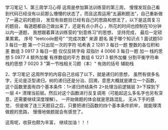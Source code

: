 学习笔记
1、第三周学习心得
这周是参加算法训练营的第三周， 慢慢发现自己看到代码已经没有以前那么懵懵的状态了，而且这周运用“五遍刷题法”，自己重新做了一遍之前的题目， 发现有些题目已经有自己的思路和想法了，以下是这周复习的题目， 每道题都自己做出来了，还是有点小开心 ，所花的时间也控制在10分钟以内一道题， 我想跟着算法训练营的“刻意练习”的思想， 坚持完成， 最后一定硕果累累。
序号	"leetcode题号"	"完成次数"	来源	题名	属于哪个知识点
1	 面试题50	 3   每日一题	 第一个只出现一次的字符	 哈希表
2	1281	3	每日一题	整数的各位积和差	数组
3	0917	3	每日一题	仅仅反转字母	双指针
4	0066	3	每日一题	加一	栈的思想
5	0977	4	额外加餐	有序数组的平方	数组
6	1221	3	额外加餐	分割平衡字符串	栈的思想
7	0020	3	"第一节栈相关习题（本）"	有效的括号	辅助栈

2、学习笔记
这周所学的内容自己总结了以下，就是递归的思想， 虽然有很多名字，无论是泛型递归，树的递归还是分治、回溯，意思大概就是建立一个函数， 这个函数里面有四个基本条件：1>递归终结条件 2>处理当前逻辑层 3>下探到下一层 4> 清理当前层。然后对这个函数进行反复调用（可能起这么多名字也另有深意，还需要继续深度理解）。
一开始做题的体会就是思路混乱， 无从下手的感觉， 但是做了连三天题目之后，只要把递归函数的四个基本条件抓牢， 就能理清做题的思路， 慢慢地做题就会有感觉了。

这周呢，收获也颇为丰富， 继续加油！！！

